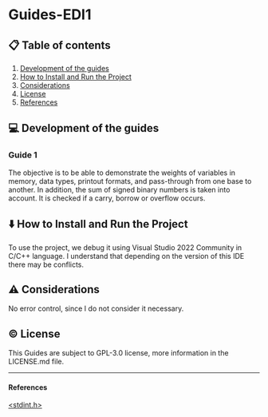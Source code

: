 # Guides-EDI1

## 📋 Table of contents
1. [Development of the guides](#description)
2. [How to Install and Run the Project](#howto)
3. [Considerations](#considerations)
4. [License](#license)
5. [References](#references)

## 💻 Development of the guides <a name="description"></a>
### Guide 1
The objective is to be able to demonstrate the weights of variables in memory, data types, printout formats, and pass-through from one base to another. In addition, the sum of signed binary numbers is taken into account. It is checked if a carry, borrow or overflow occurs.

## ⬇️ How to Install and Run the Project <a name="howto"></a>

To use the project, we debug it using Visual Studio 2022 Community in C/C++ language. I understand that depending on the version of this IDE there may be conflicts.

## ⚠️ Considerations <a name="considerations"></a>

No error control, since I do not consider it necessary.

## ©️ License <a name="license"></a>
This Guides are subject to GPL-3.0 license, more information in the LICENSE.md file.

---

#### References <a name="references"></a>
[<stdint.h>](https://en.cppreference.com/w/c/types/integer)
